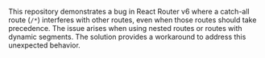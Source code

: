 This repository demonstrates a bug in React Router v6 where a catch-all route (`/*`) interferes with other routes, even when those routes should take precedence.  The issue arises when using nested routes or routes with dynamic segments. The solution provides a workaround to address this unexpected behavior.